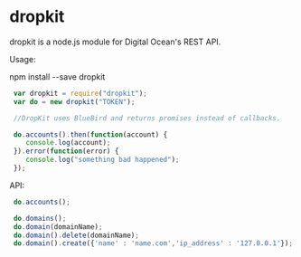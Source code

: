 dropkit
=======

dropkit is a node.js module for Digital Ocean's REST API.

Usage:

 npm install --save dropkit

```javascript
 var dropkit = require("dropkit");
 var do = new dropkit("TOKEN");

 //DropKit uses BlueBird and returns promises instead of callbacks.

 do.accounts().then(function(account) {
    console.log(account);
 }).error(function(error) {
    console.log("something bad happened");
 });
```

API:
```javascript
 do.accounts();

 do.domains();
 do.domain(domainName);
 do.domain().delete(domainName);
 do.domain().create({'name' : 'name.com','ip_address' : '127.0.0.1'});
```